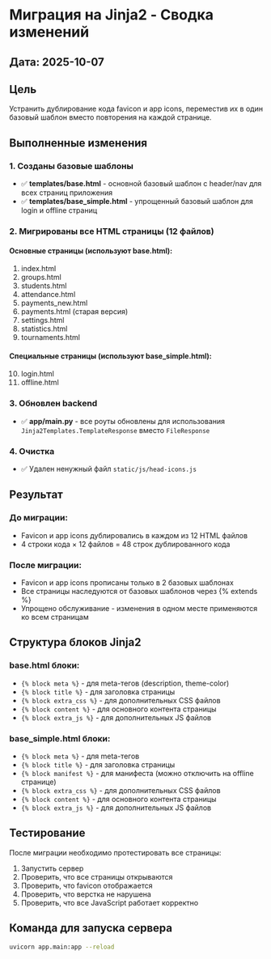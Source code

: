 # Миграция на Jinja2 - Сводка изменений

## Дата: 2025-10-07

## Цель
Устранить дублирование кода favicon и app icons, переместив их в один базовый шаблон вместо повторения на каждой странице.

## Выполненные изменения

### 1. Созданы базовые шаблоны
- ✅ **templates/base.html** - основной базовый шаблон с header/nav для всех страниц приложения
- ✅ **templates/base_simple.html** - упрощенный базовый шаблон для login и offline страниц

### 2. Мигрированы все HTML страницы (12 файлов)

#### Основные страницы (используют base.html):
1. index.html
2. groups.html
3. students.html
4. attendance.html
5. payments_new.html
6. payments.html (старая версия)
7. settings.html
8. statistics.html
9. tournaments.html

#### Специальные страницы (используют base_simple.html):
10. login.html
11. offline.html

### 3. Обновлен backend
- ✅ **app/main.py** - все роуты обновлены для использования `Jinja2Templates.TemplateResponse` вместо `FileResponse`

### 4. Очистка
- ✅ Удален ненужный файл `static/js/head-icons.js`

## Результат

### До миграции:
- Favicon и app icons дублировались в каждом из 12 HTML файлов
- 4 строки кода × 12 файлов = 48 строк дублированного кода

### После миграции:
- Favicon и app icons прописаны только в 2 базовых шаблонах
- Все страницы наследуются от базовых шаблонов через {% extends %}
- Упрощено обслуживание - изменения в одном месте применяются ко всем страницам

## Структура блоков Jinja2

### base.html блоки:
- `{% block meta %}` - для meta-тегов (description, theme-color)
- `{% block title %}` - для заголовка страницы
- `{% block extra_css %}` - для дополнительных CSS файлов
- `{% block content %}` - для основного контента страницы
- `{% block extra_js %}` - для дополнительных JS файлов

### base_simple.html блоки:
- `{% block meta %}` - для meta-тегов
- `{% block title %}` - для заголовка страницы
- `{% block manifest %}` - для манифеста (можно отключить на offline странице)
- `{% block extra_css %}` - для дополнительных CSS файлов
- `{% block content %}` - для основного контента страницы
- `{% block extra_js %}` - для дополнительных JS файлов

## Тестирование
После миграции необходимо протестировать все страницы:
1. Запустить сервер
2. Проверить, что все страницы открываются
3. Проверить, что favicon отображается
4. Проверить, что верстка не нарушена
5. Проверить, что все JavaScript работает корректно

## Команда для запуска сервера
```bash
uvicorn app.main:app --reload
```
